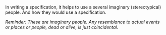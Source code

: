 In writing a specification, it helps to use a several imaginary (stereotypical) people. And how they would use a specification.

_Reminder: These are imaginary people. Any resemblance to actual events or places or people, dead or alive, is just coincidental._
